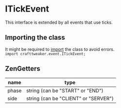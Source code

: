 # ITickEvent
This interface is extended by all events that use ticks.  

## Importing the class
It might be required to [import](/AdvancedFunctions/Import/) the class to avoid errors.  
`import crafttweaker.event.ITickEvent;`

## ZenGetters

| name   | type                                 |
|--------|--------------------------------------|
| phase  | string (can be "START" or "END")     |
| side   | string (can be "CLIENT" or "SERVER") |